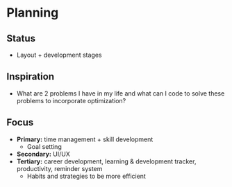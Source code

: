 # Planning
## Status
- Layout + development stages

## Inspiration
- What are 2 problems I have in my life and what can I code to solve these problems to incorporate optimization?<br>

## Focus
- **Primary:** time management + skill development
  - Goal setting
- **Secondary:** UI/UX
- **Tertiary:** career development, learning & development tracker, productivity, reminder system
  - Habits and strategies to be more efficient